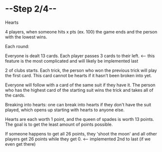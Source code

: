 # --Step 2/4--

Hearts

4 players, when someone hits x pts (ex. 100) the game ends and the person with the lowest wins. 

Each round:

Everyone is dealt 13 cards. Each player passes 3 cards to their left. <-- this feature is the most complicated and will likely be implemented last

2 of clubs starts. Each trick, the person who won the previous trick will play the first card. This card cannot be hearts if it hasn't been broken into yet. 

Everyone will follow with a card of the same suit if they have it. The person who has the highest card of the starting suit wins the trick and takes all of the cards. 

Breaking into hearts: one can break into hearts if they don't have the suit played, which opens up starting with hearts to anyone else. 

Hearts are each worth 1 point, and the queen of spades is worth 13 points. The goal is to get the least amount of points possible. 

If someone happens to get all 26 points, they 'shoot the moon' and all other players get 26 points while they get 0. <-- implemented 2nd to last (if we even get there)

